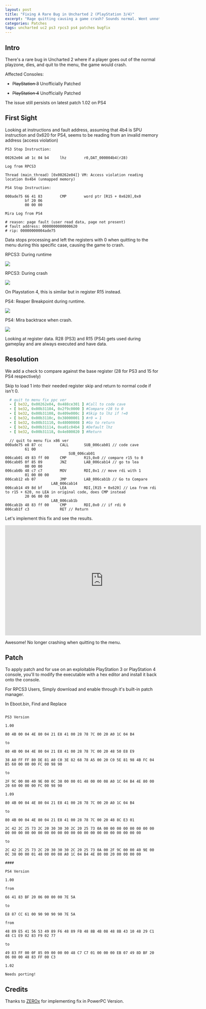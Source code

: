 ```yaml
---
layout: post
title: "Fixing A Rare Bug in Uncharted 2 (PlayStation 3/4)"
excerpt: "Rage quitting causing a game crash? Sounds normal. Went unnoticed for over 12 years."
categories: Patches
tags: uncharted uc2 ps3 rpcs3 ps4 patches bugfix
---
```


## Intro

There's a rare bug in Uncharted 2 where if a player goes out of the normal playzone, dies, and quit to the menu, the game would crash.

Affected Consoles:

- ~~PlayStation 3~~ Unofficially Patched

- ~~PlayStation 4~~ Unofficially Patched

The issue still persists on latest patch 1.02 on PS4

## First Sight

Looking at instructions and fault address, assuming that 4b4 is SPU instruction and 0x620 for PS4, seems to be reading from an invalid memory address (access violation)

```
PS3 Stop Instruction:

00262e04 a0 1c 04 b4     lhz        r0,DAT_000004b4(r28)

Log from RPCS3

Thread (main_thread) [0x00262e04]} VM: Access violation reading location 0x4b4 (unmapped memory)

PS4 Stop Instruction:

000ade75 66 41 83        CMP        word ptr [R15 + 0x620],0x0
         bf 20 06 
         00 00 00

Mira Log from PS4

# reason: page fault (user read data, page not present)
# fault address: 0000000000000620
# rip: 00000000004ade75 
```

Data stops processing and left the registers with 0 when quitting to the menu during this specific case, causing the game to crash.

RPCS3: During runtime

![](\assets\images\uc2-quit-menu-bug-fix\uc2-dbg-before.png)

RPCS3: During crash

![](\assets\images\uc2-quit-menu-bug-fix\uc2-dbg-after-death.png)

On Playstation 4, this is similar but in register R15 instead.

PS4: Reaper Breakpoint during runtime.

![](\assets\images\uc2-quit-menu-bug-fix\ps4r-uc2-dbg1.png)

PS4: Mira backtrace when crash.

![](\assets\images\uc2-quit-menu-bug-fix\ps4-uc2-crash-backtrace-mira.png)

Looking at register data. R28 (PS3) and R15 (PS4) gets used during gameplay and are always executed and have data.

## Resolution

We add a check to compare against the base register (28 for PS3 and 15 for PS4 respectively)

Skip to load 1 into their needed register skip and return to normal code if isn't 0.

```yml
  # quit to menu fix ppc ver
  - [ be32, 0x00262e04, 0x488ce301 ] #Call to code cave
  - [ be32, 0x00b31104, 0x2f9c0000 ] #Compare r28 to 0
  - [ be32, 0x00b31108, 0x409e000c ] #Skip to lhz if !=0
  - [ be32, 0x00b3110c, 0x38000001 ] #r0 = 1
  - [ be32, 0x00b31110, 0x48000008 ] #Go to return
  - [ be32, 0x00b31114, 0xa01c04b4 ] #Default lhz
  - [ be32, 0x00b31118, 0x4e800020 ] #Return
```

```
  // quit to menu fix x86 ver
000ade75 e8 87 cc        CALL       SUB_006cab01 // code cave
         61 00
                             SUB_006cab01
006cab01 49 83 ff 00     CMP        R15,0x0 // compare r15 to 0
006cab05 0f 85 09        JNZ        LAB_006cab14 // go to lea
         00 00 00
006cab0b 48 c7 c7        MOV        RDI,0x1 // move rdi with 1
         01 00 00 00
006cab12 eb 07           JMP        LAB_006cab1b // Go to Compare
                     LAB_006cab14
006cab14 49 8d bf        LEA        RDI,[R15 + 0x620] // Lea from rdi to r15 + 620, no LEA in original code, does CMP instead
         20 06 00 00
                     LAB_006cab1b
006cab1b 48 83 ff 00     CMP        RDI,0x0 // if rdi 0
006cab1f c3              RET // Return
```

Let's implement this fix and see the results.

<iframe width="640" height="360" src="https://www.youtube.com/embed/UdDs6-ZT8gw?start=31" frameborder="0" allow="accelerometer; autoplay; clipboard-write; encrypted-media; gyroscope; picture-in-picture" allowfullscreen></iframe>

Awesome! No longer crashing when quitting to the menu.

## Patch

To apply patch and for use on an exploitable PlayStation 3 or PlayStation 4 console, you'll to modify the executable with a hex editor and install it back onto the console.

For RPCS3 Users, Simply download and enable through it's built-in patch manager.

In Eboot.bin, Find and Replace

```

PS3 Version

1.00

80 4B 00 04 4E 80 04 21 E8 41 00 28 78 7C 00 20 A0 1C 04 B4

to

80 4B 00 04 4E 80 04 21 E8 41 00 28 78 7C 00 20 48 50 E8 E9

38 A0 FF FF 80 DE 81 A0 C0 3E 82 68 78 A5 00 20 C0 5E 81 98 4B FC 04 B5 60 00 00 00 FC 00 98 90

to

2F 9C 00 00 40 9E 00 0C 38 00 00 01 48 00 00 08 A0 1C 04 B4 4E 80 00 20 60 00 00 00 FC 00 98 90

1.09

80 4B 00 04 4E 80 04 21 E8 41 00 28 78 7C 00 20 A0 1C 04 B4

to

80 4B 00 04 4E 80 04 21 E8 41 00 28 78 7C 00 20 48 8C E3 01

2C 42 2C 25 73 2C 20 30 30 30 2C 20 25 73 0A 00 00 00 00 00 00 00 00 00 00 00 00 00 00 00 00 00 00 00 00 00 00 00 00 00 00 00 00 00

to

2C 42 2C 25 73 2C 20 30 30 30 2C 20 25 73 0A 00 2F 9C 00 00 40 9E 00 0C 38 00 00 01 48 00 00 08 A0 1C 04 B4 4E 80 00 20 00 00 00 00

####

PS4 Version

1.00

from

66 41 83 BF 20 06 00 00 00 7E 5A

to

E8 87 CC 61 00 90 90 90 90 7E 5A

from

48 89 E5 41 56 53 49 89 F6 48 89 FB 48 8B 4B 08 48 8B 43 10 48 29 C1 48 C1 E9 02 83 F9 02 77

to

49 83 FF 00 0F 85 09 00 00 00 48 C7 C7 01 00 00 00 EB 07 49 8D BF 20 06 00 00 48 83 FF 00 C3

1.02

Needs porting!

```

## Credits

Thanks to [ZEROx](https://www.youtube.com/user/ZEROx2085) for implementing fix in PowerPC Version.

